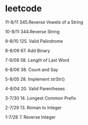 # leetcode
11-8/11	345.Reverse Vowels of a String   

10-8/11	344.Reverse String   

9-8/10 125. Valid Palindrome

8-8/09 67. Add Binary

7-8/08 58. Length of Last Word

6-8/06 38. Count and Say

5-8/05 28. Implement strStr()

4-8/04 20. Valid Parentheses

3-7/30 14. Longest Common Prefix

2-7/29 13. Roman to Integer

1-7/28 7. Reverse Integer
